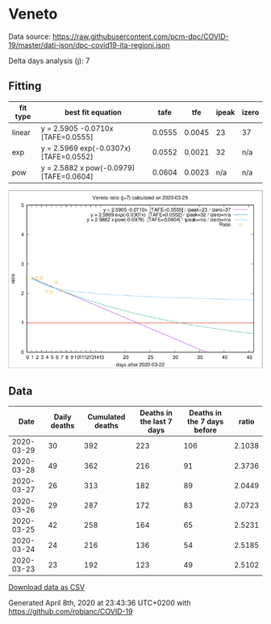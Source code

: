 # Veneto

Data source: https://raw.githubusercontent.com/pcm-dpc/COVID-19/master/dati-json/dpc-covid19-ita-regioni.json

Delta days analysis (j): 7

## Fitting 
|fit type|best fit equation|tafe|tfe|ipeak|izero|
|-------|-----|--------|------|---|---|
|linear|y = 2.5905 -0.0710x  [TAFE=0.0555]|0.0555|0.0045|23|37|
|exp|y = 2.5969 exp(-0.0307x)  [TAFE=0.0552]|0.0552|0.0021|32|n/a|
|pow|y = 2.5882 x pow(-0.0979)  [TAFE=0.0604]|0.0604|0.0023|n/a|n/a|

![Plot](COVID-19_veneto_j7_2020-03-29.png)

## Data
|Date|Daily deaths|Cumulated deaths|Deaths in the last 7 days|Deaths in the 7 days before|ratio|
|----|----------|-----------|-------|--------------------|-----|
|2020-03-29|30|392|223|106|2.1038|
|2020-03-28|49|362|216|91|2.3736|
|2020-03-27|26|313|182|89|2.0449|
|2020-03-26|29|287|172|83|2.0723|
|2020-03-25|42|258|164|65|2.5231|
|2020-03-24|24|216|136|54|2.5185|
|2020-03-23|23|192|123|49|2.5102|

[Download data as CSV](COVID-19_veneto_j7_2020-03-29.csv)

Generated April 8th, 2020 at 23:43:36 UTC+0200 with https://github.com/robianc/COVID-19
